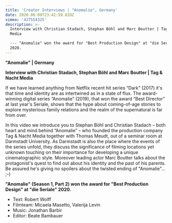 ```yaml
---
title: 'Creator Interviews | "Anomalie", Germany'
date: 2020-06-09T23:42:59.810Z
vimeo: '427554325'
description: >-
  Interview with Christian Stadach, Stephan Böhl and Marc Boutter | Tag & Nacht
  Media

  --- "Anomalie" won the award for "Best Production Design" at "die Seriale"
  2020.
---
```

**"Anomalie" | Germany**

**Interview with Christian Stadach, Stephan Böhl and Marc Boutter | Tag & Nacht Media**

If we have learned anything from Netflix recent hit series “Dark” (2017) it's that time and identity are as intertwined as in a state of flux. The award-winning digital series “Anomalie” (2019), that won the award “Best Director” at last year's Seriale, shows that the hype about coming-of-age stories to explore mysterious family relations and the realm of the supernatural is far from over. 

In this video we introduce you to Stephan Böhl and Christian Stadach – both heart and mind behind “Anomalie” – who founded the production company Tag & Nacht Media together with Thomas Meudt, out of a seminar room at Darmstadt University. As Darmstadt is also the place where the events of the series unfold, they discuss the significance of filming locations yet unknown touching on their importance for developing a unique cinematographic style. Moreover leading actor Marc Boutter talks about the protagonist's quest to find out about his identity and the past of his parents. Be assured he's giving no spoilers about the twisted ending of "Anomalie"… ;-)

**"Anomalie" (Season 1, Part 2) won the award for "Best Production Design" at "die Seriale" 2020.**

* Text: Robert Wolff
* Filmteam: Micaela Masetto, Valerija Levin
* Music: Jonathan Barbir
* Editor: Beate Bambauer
